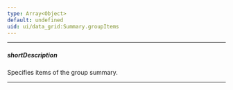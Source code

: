 ```yaml
---
type: Array<Object>
default: undefined
uid: ui/data_grid:Summary.groupItems
---
```

---
##### shortDescription
Specifies items of the group summary.

---
